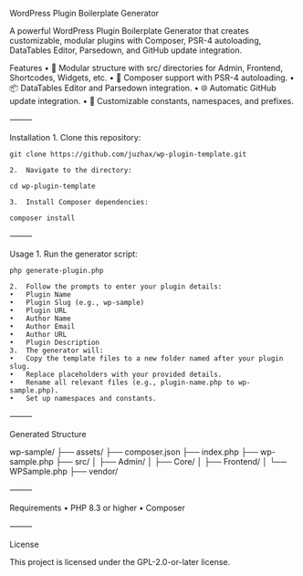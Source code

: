 WordPress Plugin Boilerplate Generator

A powerful WordPress Plugin Boilerplate Generator that creates customizable, modular plugins with Composer, PSR-4 autoloading, DataTables Editor, Parsedown, and GitHub update integration.

Features
	•	📂 Modular structure with src/ directories for Admin, Frontend, Shortcodes, Widgets, etc.
	•	🔄 Composer support with PSR-4 autoloading.
	•	📦 DataTables Editor and Parsedown integration.
	•	🌐 Automatic GitHub update integration.
	•	📌 Customizable constants, namespaces, and prefixes.

⸻

Installation
	1.	Clone this repository:

    git clone https://github.com/juzhax/wp-plugin-template.git

	2.	Navigate to the directory:

    cd wp-plugin-template

	3.	Install Composer dependencies:

    composer install



⸻

Usage
	1.	Run the generator script:

    php generate-plugin.php

	2.	Follow the prompts to enter your plugin details:
	•	Plugin Name
	•	Plugin Slug (e.g., wp-sample)
	•	Plugin URL
	•	Author Name
	•	Author Email
	•	Author URL
	•	Plugin Description
	3.	The generator will:
	•	Copy the template files to a new folder named after your plugin slug.
	•	Replace placeholders with your provided details.
	•	Rename all relevant files (e.g., plugin-name.php to wp-sample.php).
	•	Set up namespaces and constants.

⸻

Generated Structure

wp-sample/
├── assets/
├── composer.json
├── index.php
├── wp-sample.php
├── src/
│   ├── Admin/
│   ├── Core/
│   ├── Frontend/
│   └── WPSample.php
├── vendor/



⸻

Requirements
	•	PHP 8.3 or higher
	•	Composer

⸻

License

This project is licensed under the GPL-2.0-or-later license.